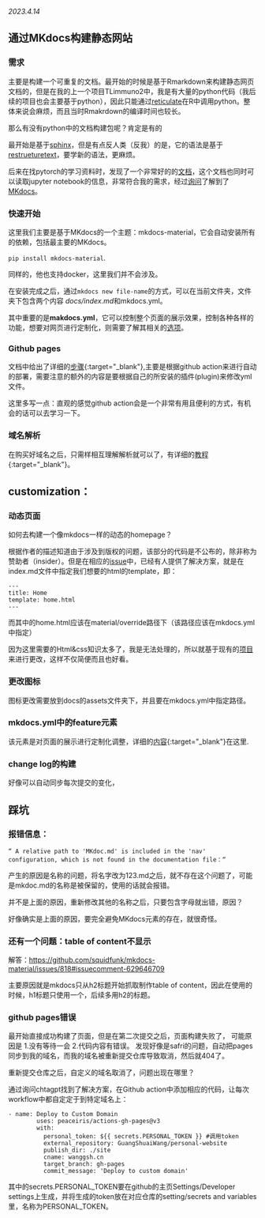 *2023.4.14*

## 通过MKdocs构建静态网站

### 需求
主要是构建一个可重复的文档。最开始的时候是基于Rmarkdown来构建静态网页文档的，但是在我的上一个项目TLimmuno2中，我是有大量的python代码（我后续的项目也会主要基于python），因此只能通过[reticulate](https://rstudio.github.io/reticulate/)在R中调用python。整体来说会麻烦，而且当时Rmakrdown的编译时间也较长。

那么有没有python中的文档构建包呢？肯定是有的

最开始是基于[sphinx](https://www.sphinx-doc.org/en/master/)，但是有点反人类（反我）的是，它的语法是基于[restrueturetext](https://docutils.sourceforge.io/rst.html)，要学新的语法，更麻烦。

后来在找pytorch的学习资料时，发现了一个非常好的的[文档](https://www.learnpytorch.io)，这个文档也同时可以读取jupyter notebook的信息，非常符合我的需求，经过[询问](https://github.com/mrdbourke/pytorch-deep-learning/discussions/395)了解到了[MKdocs](https://squidfunk.github.io/mkdocs-material/)。

### 快速开始

这里我们主要是基于MKdocs的一个主题：mkdocs-material，它会自动安装所有的依赖，包括最主要的MKdocs。

```pip install mkdocs-material```.

同样的，他也支持docker，这里我们并不会涉及。

在安装完成之后，通过```mkdocs new file-name```的方式，可以在当前文件夹，文件夹下包含两个内容 *docs/index.md*和mkdocs.yml。

其中重要的是**makdocs.yml**，它可以控制整个页面的展示效果，控制各种各样的功能，想要对网页进行定制化，则需要了解其相关的[选项](https://squidfunk.github.io/mkdocs-material/customization/)。


### Github pages
文档中给出了详细的[步骤](https://squidfunk.github.io/mkdocs-material/publishing-your-site/){:target="_blank"},主要是根据github action来进行自动的部署，需要注意的额外的内容是要根据自己的所安装的插件(plugin)来修改yml文件。

这里多写一点：直观的感觉github action会是一个非常有用且便利的方式，有机会的话可以去学习一下。

### 域名解析
在购买好域名之后，只需样相互理解解析就可以了，有详细的[教程](https://www.jianshu.com/p/d92ea8542673){:target="_blank"}。

## customization：

### 动态页面

如何去构建一个像mkdocs一样的动态的homepage？

根据作者的描述知道由于涉及到版权的问题，该部分的代码是不公布的，除非称为赞助者（insider）。但是在相应的[issue](https://github.com/squidfunk/mkdocs-material/issues/1996)中，已经有人提供了解决方案，就是在index.md文件中指定我们想要的html的template，即：

```
---
title: Home
template: home.html
---
```

而其中的home.html应该在material/override路径下（该路径应该在mkdocs.yml中指定）

因为这里需要的Html&css知识太多了，我是无法处理的，所以就基于现有的[项目](https://github.com/binbashar/le-ref-architecture-doc)来进行更改，这样不仅简便而且也好看。


### 更改图标
图标更改需要放到docs的assets文件夹下，并且要在mkdocs.yml中指定路径。

### mkdocs.yml中的feature元素
该元素是对页面的展示进行定制化调整，详细的[内容](https://squidfunk.github.io/mkdocs-material/blog/2021/12/27/the-past-present-and-future/?h=feature#features){:target="_blank"}在这里.

### change log的构建

好像可以自动同步每次提交的变化，

## 踩坑

### 报错信息：
`“ A relative path to 'MKdoc.md' is included in the 'nav' configuration, which is not found in the documentation file：“`

产生的原因是名称的问题，将名字改为123.md之后，就不存在这个问题了，可能是mkdoc.md的名称是被保留的，使用的话就会报错。

并不是上面的原因，重新修改其他的名称之后，只要包含字母就出错，原因？

好像确实是上面的原因，要完全避免MKdocs元素的存在，就很奇怪。


### 还有一个问题：table of content不显示
解答：https://github.com/squidfunk/mkdocs-material/issues/818#issuecomment-629646709

主要原因就是mkdocs只从h2标题开始抓取制作table of content，因此在使用的时候，h1标题只使用一个，后续多用h2的标题。

### github pages错误
最开始直接成功构建了页面，但是在第二次提交之后，页面构建失败了，
可能原因是
1.没有等待一会
2.代码内容有错误。
发现好像是safri的问题，自动把pages同步到我的域名，而我的域名被重新提交仓库导致取消，然后就404了。

重新提交仓库之后，自定义的域名取消了，问题出现在哪里？

通过询问chtagpt找到了解决方案，在Github action中添加相应的代码，让每次workflow中都自定定于到特定域名上：
```
- name: Deploy to Custom Domain
        uses: peaceiris/actions-gh-pages@v3
        with:
          personal_token: ${{ secrets.PERSONAL_TOKEN }} #调用token
          external_repository: GuangShuaiWang/personal-website
          publish_dir: ./site
          cname: wanggsh.cn
          target_branch: gh-pages
          commit_message: 'Deploy to custom domain'
```

其中的secrets.PERSONAL_TOKEN要在github的主页Settings/Developer settings上生成，并将生成的token放在对应仓库的setting/secrets and variables里，名称为PERSONAL_TOKEN。
